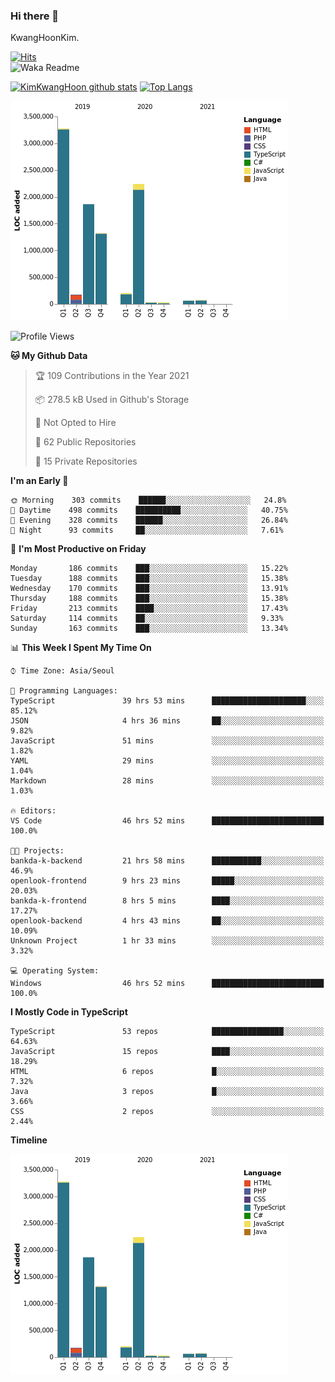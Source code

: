 ### Hi there 👋

KwangHoonKim.

[![Hits](https://hits.seeyoufarm.com/api/count/incr/badge.svg?url=https%3A%2F%2Fgithub.com%2Frhkdgns95)](https://hits.seeyoufarm.com)  
![Waka Readme](https://github.com/rhkdgns95/rhkdgns95/workflows/Waka%20Readme/badge.svg)

[![KimKwangHoon github stats](https://github-readme-stats.vercel.app/api?username=rhkdgns95&show_icons=true)](https://github.com/rhkdgns95/github-readme-stats)   [![Top Langs](https://github-readme-stats.vercel.app/api/top-langs/?username=rhkdgns95&layout=compact)](https://github.com/rhkdgns95/github-readme-stats)   


![Chart not found](https://raw.githubusercontent.com/rhkdgns95/rhkdgns95/master/charts/bar_graph.png) 



<!--START_SECTION:waka-->
![Profile Views](http://img.shields.io/badge/Profile%20Views-120-blue)

**🐱 My Github Data** 

> 🏆 109 Contributions in the Year 2021
 > 
> 📦 278.5 kB Used in Github's Storage 
 > 
> 🚫 Not Opted to Hire
 > 
> 📜 62 Public Repositories 
 > 
> 🔑 15 Private Repositories  
 > 
**I'm an Early 🐤** 

```text
🌞 Morning    303 commits    ██████░░░░░░░░░░░░░░░░░░░   24.8% 
🌆 Daytime    498 commits    ██████████░░░░░░░░░░░░░░░   40.75% 
🌃 Evening    328 commits    ██████░░░░░░░░░░░░░░░░░░░   26.84% 
🌙 Night      93 commits     ██░░░░░░░░░░░░░░░░░░░░░░░   7.61%

```
📅 **I'm Most Productive on Friday** 

```text
Monday       186 commits    ███░░░░░░░░░░░░░░░░░░░░░░   15.22% 
Tuesday      188 commits    ███░░░░░░░░░░░░░░░░░░░░░░   15.38% 
Wednesday    170 commits    ███░░░░░░░░░░░░░░░░░░░░░░   13.91% 
Thursday     188 commits    ███░░░░░░░░░░░░░░░░░░░░░░   15.38% 
Friday       213 commits    ████░░░░░░░░░░░░░░░░░░░░░   17.43% 
Saturday     114 commits    ██░░░░░░░░░░░░░░░░░░░░░░░   9.33% 
Sunday       163 commits    ███░░░░░░░░░░░░░░░░░░░░░░   13.34%

```


📊 **This Week I Spent My Time On** 

```text
⌚︎ Time Zone: Asia/Seoul

💬 Programming Languages: 
TypeScript               39 hrs 53 mins      █████████████████████░░░░   85.12% 
JSON                     4 hrs 36 mins       ██░░░░░░░░░░░░░░░░░░░░░░░   9.82% 
JavaScript               51 mins             ░░░░░░░░░░░░░░░░░░░░░░░░░   1.82% 
YAML                     29 mins             ░░░░░░░░░░░░░░░░░░░░░░░░░   1.04% 
Markdown                 28 mins             ░░░░░░░░░░░░░░░░░░░░░░░░░   1.03%

🔥 Editors: 
VS Code                  46 hrs 52 mins      █████████████████████████   100.0%

🐱‍💻 Projects: 
bankda-k-backend         21 hrs 58 mins      ███████████░░░░░░░░░░░░░░   46.9% 
openlook-frontend        9 hrs 23 mins       █████░░░░░░░░░░░░░░░░░░░░   20.03% 
bankda-k-frontend        8 hrs 5 mins        ████░░░░░░░░░░░░░░░░░░░░░   17.27% 
openlook-backend         4 hrs 43 mins       ██░░░░░░░░░░░░░░░░░░░░░░░   10.09% 
Unknown Project          1 hr 33 mins        ░░░░░░░░░░░░░░░░░░░░░░░░░   3.32%

💻 Operating System: 
Windows                  46 hrs 52 mins      █████████████████████████   100.0%

```

**I Mostly Code in TypeScript** 

```text
TypeScript               53 repos            ████████████████░░░░░░░░░   64.63% 
JavaScript               15 repos            ████░░░░░░░░░░░░░░░░░░░░░   18.29% 
HTML                     6 repos             █░░░░░░░░░░░░░░░░░░░░░░░░   7.32% 
Java                     3 repos             █░░░░░░░░░░░░░░░░░░░░░░░░   3.66% 
CSS                      2 repos             ░░░░░░░░░░░░░░░░░░░░░░░░░   2.44%

```


**Timeline**

![Chart not found](https://raw.githubusercontent.com/rhkdgns95/rhkdgns95/master/charts/bar_graph.png) 


<!--END_SECTION:waka-->
